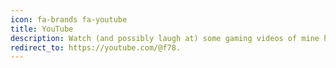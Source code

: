 ```yaml
---
icon: fa-brands fa-youtube
title: YouTube
description: Watch (and possibly laugh at) some gaming videos of mine here.
redirect_to: https://youtube.com/@f78.
---
```

